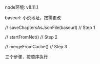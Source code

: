 node环境: v8.11.1

baseurl: 小说地址，按需更改

// saveChaptersAsJsonFile(baseurl)  // Step 1

// startFromNet()                   // Step 2

// mergeFromCache()                 // Step 3

三个步骤，按顺序执行
